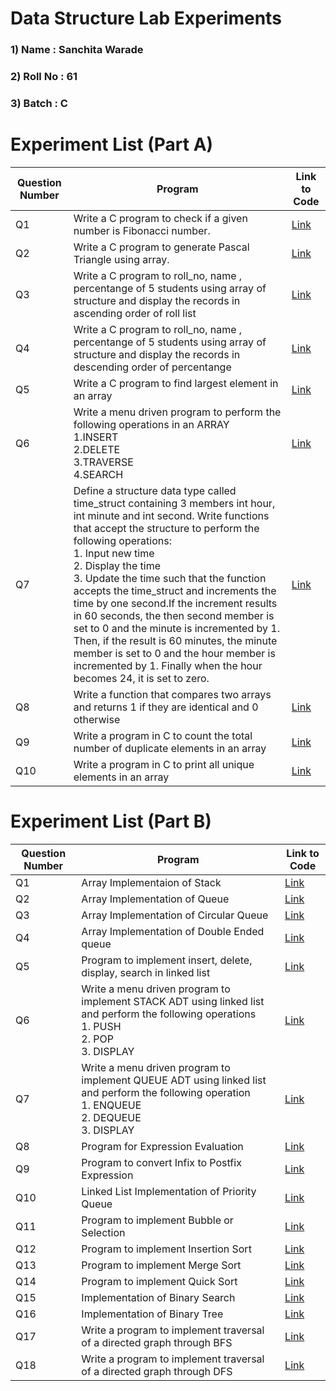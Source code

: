 # Data Structure Lab Experiments
### 1) Name     :  Sanchita Warade
### 2) Roll No  :  61
### 3) Batch    :  C

#    Experiment List (Part A)

| Question Number | Program                                                                                                                                                                                                                                                                                                                                                                                                                                                                                                                                                                                                                       | Link to Code                                                                     | 
|------------|--------------------------------------------------------------------------------------------------------------------------------------------------------------------------------------------------------------------------------------------------------------------------------------------------------------------------------------------------------------------------------------------------------------------------------------------------------------------------------------------------------------------------------------------------------------------------------------------------------------------------------------|--------------------------------------------------------------------------------|
| Q1         | Write a C program to check if a given number is Fibonacci number.                                                                                                                                                                                                                                                                                                                                                                                                                                                                                                                                                                    | [Link](https://github.com/sanchitavarade/DSA_codes/blob/main/fibonacci.c)             |
| Q2         | Write a C program to generate Pascal Triangle using array.                                                                                                                                                                                                                                                                                                                                                                                                                                                                                                                                                                           | [Link](https://github.com/sanchitavarade/DSA_codes/blob/main/pascal.c)       |
| Q3         | Write a C program to roll_no, name , percentange of 5 students using array of structure and display the records in ascending order of roll list                                                                                                                                                                                                                                                                                                                                                                                                                                                                                     | [Link](https://github.com/sanchitavarade/DSA_codes/blob/main/ascsort.c   )      |
| Q4         | Write a C program to roll_no, name , percentange of 5 students using array of structure and display the records in descending order of percentange                                                                                                                                                                                                                                                                                                                                                                                                                                                                                  | [Link](https://github.com/sanchitavarade/DSA_codes/blob/main/descsort.c )     |
| Q5         | Write a C program to find largest element in an array                                                                                                                                                                                                                                                                                                                                                                                                                                                                                                                                                                                | [Link](https://github.com/sanchitavarade/DSA_codes/blob/main/largest.c  )    |
| Q6         | Write a menu driven program to perform the following operations in an ARRAY <br> 1.INSERT <br>2.DELETE <br>3.TRAVERSE <br>4.SEARCH                                                                                                                                                                                                                                                                                                                                                                                                                                                                                                   | [Link](https://github.com/Prakhar29Sharma/DSA/blob/master/array.c   )   | 
| Q7         | Define a structure data type called time_struct containing 3 members int hour, int minute and int second. Write functions that accept the structure to perform the following operations: <br> 1. Input new time <br> 2. Display the time <br> 3. Update the time such that the function accepts the time_struct and increments the time by one second.If the increment results in 60 seconds, the then second member is  set to 0 and the minute is incremented by 1. Then, if the result is 60 minutes, the minute member is set to 0 and the hour member is incremented by 1. Finally when the hour becomes 24, it is set to zero. | [Link](https://github.com/Prakhar29Sharma/DSA/blob/master/time.c        )  |
| Q8         | Write a function that compares two arrays and returns 1 if they are identical and 0 otherwise           | [Link](https://github.com/sanchitavarade/DSA_codes/blob/main/checkidentical.c ) |
| Q9         | Write a program in C to count the total number of duplicate elements in an array   |[Link](https://github.com/sanchitavarade/DSA_codes/blob/main/countduplicates.c)|
| Q10        | Write a program in C to print all unique elements in an array  |  [Link](https://github.com/sanchitavarade/DSA_codes/blob/main/unique.c) |

#    Experiment List (Part B)

| Question Number | Program                                                                                                                                                                                                                                                                                                                                                                                                                  | Link to Code                                                                                 | 
|------------|---------------------------------------------------------------------------------------------------------------------------------------------------------------------------------------------------------------------------------------------------------------------------------------------------------------------------------------------------------------------------------------------------------------------------------|-------------------------------------------------------------------------------------------|
| Q1        | Array Implementaion of Stack         | [Link](https://github.com/sanchitavarade/DSA_codes/blob/main/stack.c)                      |     
| Q2        | Array Implementation of Queue     | [Link](https://github.com/sanchitavarade/DSA_codes/blob/main/queue.c)              | 
| Q3        | Array Implementation of Circular Queue   | [Link](https://github.com/sanchitavarade/DSA_codes/blob/main/circularq.c)          |
| Q4        | Array Implementation of Double Ended queue| [Link](https://github.com/sanchitavarade/DSA_codes/blob/main/double_endedq.c) | 
| Q5        |  Program to implement insert, delete, display, search in linked list | [Link](https://github.com/sanchitavarade/DSA_codes/blob/main/linkedlist.c)        |
| Q6        | Write a menu driven program to implement STACK ADT using linked list and perform the following operations<br>1. PUSH<br> 2. POP<br> 3. DISPLAY | [Link](https://github.com/sanchitavarade/DSA_codes/blob/main/stackLL.c)                 |
| Q7         |  Write a menu driven program to implement QUEUE ADT using linked list and perform the following operation<br>1. ENQUEUE<br>2. DEQUEUE<br>3. DISPLAY                                                                                                           | [Link](https://github.com/sanchitavarade/DSA_codes/blob/main/queueLL.c)                            |
| Q8         | Program for Expression Evaluation          | [Link](https://github.com/sanchitavarade/DSA_codes/blob/main/expression.c)                   |
| Q9        | Program to convert Infix to Postfix Expression   | [Link](https://github.com/sanchitavarade/DSA_codes/blob/main/infixtopostfix)              |
| Q10       |  Linked List Implementation of Priority Queue      | [Link](https://github.com/sanchitavarade/DSA_codes/blob/main/priorityq.c)                     |
| Q11       | Program to implement Bubble or Selection   | [Link](https://github.com/sanchitavarade/DSA_codes/blob/main/selectionsort.c)                 |
| Q12       |  Program to implement Insertion Sort | [Link](https://github.com/sanchitavarade/DSA_codes/blob/main/insertsort.c)                            |
| Q13        |  Program to implement Merge Sort | [Link](https://github.com/sanchitavarade/DSA_codes/blob/main/mergesort.c)                 |
| Q14        | Program to implement Quick Sort    | [Link](https://github.com/sanchitavarade/DSA_codes/blob/main/quicksort.c)                   |
| Q15        | Implementation of Binary Search | [Link](https://github.com/sanchitavarade/DSA_codes/blob/main/bst.c)                              |
| Q16         | Implementation of Binary Tree   | [Link](https://github.com/sanchitavarade/DSA_codes/blob/main/binary_tree.c)                              |
| Q17        | Write a program to implement traversal of a directed graph through BFS   |  [Link](https://github.com/sanchitavarade/DSA_codes/blob/main/bfs.c)               |
| Q18        | Write a program to implement traversal of a directed graph through DFS  | [Link](https://github.com/sanchitavarade/DSA_codes/blob/main/dfs.c)                     |
                                                                                                                                                                                                                                                                                                                                   
